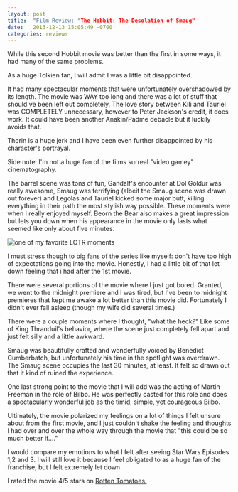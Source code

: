 ```yaml
---
layout: post
title:  "Film Review: "The Hobbit: The Desolation of Smaug"
date:   2013-12-13 15:05:49 -0700
categories: reviews
---
```

While this second Hobbit movie was better than the first in some ways, it had many of the same problems.

As a huge Tolkien fan, I will admit I was a little bit disappointed.

It had many spectacular moments that were unfortunately overshadowed by its length. The movie was WAY too long and there was a lot of stuff that should've been left out completely. The love story between Kili and Tauriel was COMPLETELY unnecessary, however to Peter Jackson's credit, it does work. It could have been another Anakin/Padme debacle but it luckily avoids that.

Thorin is a huge jerk and I have been even further disappointed by his character's portrayal.

Side note: I'm not a huge fan of the films surreal "video gamey" cinematography.

The barrel scene was tons of fun, Gandalf's encounter at Dol Goldur was really awesome, Smaug was terrifying (albeit the Smaug scene was drawn out forever) and Legolas and Tauriel kicked some major butt, killing everything in their path the most stylish way possible. These moments were when I really enjoyed myself. Beorn the Bear also makes a great impression but lets you down when his appearance in the movie only lasts what seemed like only about five minutes.

![one of my favorite LOTR moments](http://i1.cdnds.net/13/34/618x396/movies-the-hobbit-desolation-of-smaug-dwarves.jpg)

I must stress though to big fans of the series like myself: don't have too high of expectations going into the movie.
Honestly, I had a little bit of that let down feeling that i had after the 1st movie.

There were several portions of the movie where I just got bored. Granted, we went to the midnight premiere and I was tired, but I've been to midnight premieres that kept me awake a lot better than this movie did. Fortunately I didn't ever fall asleep (though my wife did several times.)

There were a couple moments where I thought, "what the heck?" Like some of King Thranduil's behavior, where the scene just completely fell apart and just felt silly and a little awkward.

Smaug was beautifully crafted and wonderfully voiced by Benedict Cumberbatch, but unfortunately his time in the spotlight was overdrawn. The Smaug scene occupies the last 30 minutes, at least. It felt so drawn out that it kind of ruined the experience.

One last strong point to the movie that I will add was the acting of Martin Freeman in the role of Bilbo. He was perfectly casted for this role and does a spectacularly wonderful job as the timid, simple, yet courageous Bilbo.

Ultimately, the movie polarized my feelings on a lot of things I felt unsure about from the first movie, and I just couldn't shake the feeling and thoughts I had over and over the whole way through the movie that "this could be so much better if...."

I would compare my emotions to what I felt after seeing Star Wars Episodes 1,2 and 3. I will still love it because I feel obligated to as a huge fan of the franchise, but I felt extremely let down.

I rated the movie 4/5 stars on [Rotten Tomatoes.](https://www.rottentomatoes.com/m/the_hobbit_the_desolation_of_smaug/)